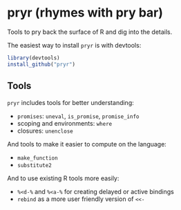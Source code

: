 # pryr (rhymes with pry bar)

Tools to pry back the surface of R and dig into the details. 

The easiest way to install `pryr` is with devtools:

```R
library(devtools)
install_github("pryr")
```

## Tools

`pryr` includes tools for better understanding:

* `promises`: `uneval`, `is_promise`, `promise_info`
* scoping and environments: `where`
* closures: `unenclose`

And tools to make it easier to compute on the language:

* `make_function`
* `substitute2`

And to use existing R tools more easily:

* `%<d-%` and `%<a-%` for creating delayed or active bindings
* `rebind` as a more user friendly version of `<<-`